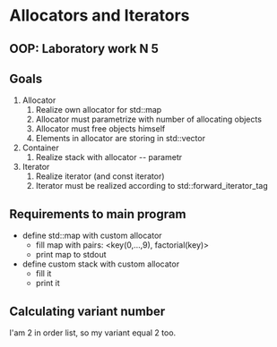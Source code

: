 # Allocators and Iterators

## OOP: Laboratory work N 5

## Goals

1. Allocator
	1. Realize own allocator for std::map
	2. Allocator must parametrize with number of allocating objects
	3. Allocator must free objects himself
	4.  Elements in allocator are storing in std::vector
2. Container
	1. Realize stack with allocator -- parametr
3. Iterator
	1. Realize iterator (and const iterator)
	2. Iterator must be realized according to std::forward_iterator_tag

## Requirements to main program

- define std::map with custom allocator
  - fill map with pairs: <key(0,...,9), factorial(key)>
  - print map to stdout
- define custom stack with custom allocator
  - fill it
  - print it

## Calculating variant number

I'am 2 in order list, so my variant equal 2 too.
